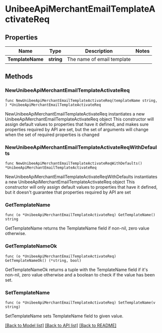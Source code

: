 # UnibeeApiMerchantEmailTemplateActivateReq

## Properties

Name | Type | Description | Notes
------------ | ------------- | ------------- | -------------
**TemplateName** | **string** | The name of email template | 

## Methods

### NewUnibeeApiMerchantEmailTemplateActivateReq

`func NewUnibeeApiMerchantEmailTemplateActivateReq(templateName string, ) *UnibeeApiMerchantEmailTemplateActivateReq`

NewUnibeeApiMerchantEmailTemplateActivateReq instantiates a new UnibeeApiMerchantEmailTemplateActivateReq object
This constructor will assign default values to properties that have it defined,
and makes sure properties required by API are set, but the set of arguments
will change when the set of required properties is changed

### NewUnibeeApiMerchantEmailTemplateActivateReqWithDefaults

`func NewUnibeeApiMerchantEmailTemplateActivateReqWithDefaults() *UnibeeApiMerchantEmailTemplateActivateReq`

NewUnibeeApiMerchantEmailTemplateActivateReqWithDefaults instantiates a new UnibeeApiMerchantEmailTemplateActivateReq object
This constructor will only assign default values to properties that have it defined,
but it doesn't guarantee that properties required by API are set

### GetTemplateName

`func (o *UnibeeApiMerchantEmailTemplateActivateReq) GetTemplateName() string`

GetTemplateName returns the TemplateName field if non-nil, zero value otherwise.

### GetTemplateNameOk

`func (o *UnibeeApiMerchantEmailTemplateActivateReq) GetTemplateNameOk() (*string, bool)`

GetTemplateNameOk returns a tuple with the TemplateName field if it's non-nil, zero value otherwise
and a boolean to check if the value has been set.

### SetTemplateName

`func (o *UnibeeApiMerchantEmailTemplateActivateReq) SetTemplateName(v string)`

SetTemplateName sets TemplateName field to given value.



[[Back to Model list]](../README.md#documentation-for-models) [[Back to API list]](../README.md#documentation-for-api-endpoints) [[Back to README]](../README.md)


